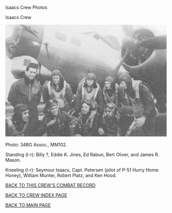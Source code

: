
Isaacs Crew Photos






 




Isaacs Crew  
  

![](Isaacs.jpg)  

Photo: 34BG Assoc., MM102.  

Standing (l-r): Billy ?, Eddie K. Jines, Ed Rabun, Bert Oliver, and James R. Mason.  

Kneeling (l-r): Seymour Isaacs, Capt. Petersen (pilot of P-51 Hurry Home Honey), William Munter, Robert Platz, and Ken Hood.
  
  

[BACK TO THIS CREW'S COMBAT RECORD](../crews/Isaacs.md)  

[BACK TO CREW INDEX PAGE](../000crews.md)  

[BACK TO MAIN PAGE](../index.md)


